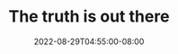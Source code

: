 ---
draft: true
date: 2022-08-29T04:55:00-08:00
title: "The truth is out there"
ogtitle: "The truth is out there"
description: |
    Individual platforms cannot solve the problem of disinformation spread across information ecosystems unless they collaborate. Looking at regulation of social media companies.
ogdescription: "Individual platforms cannot solve the problem of disinformation spread across information ecosystems unless they collaborate. Looking at regulation of social media companies."
number: 42
season: 6
seasonepisode: 4
url: /season6/episode4/
embed: "82476d39-0f6d-4027-9ae0-7e392117ea17"
mp3: ""
categories: "episodes"
host: "Bridget Todd"
shownotes: |

transcript: |


---